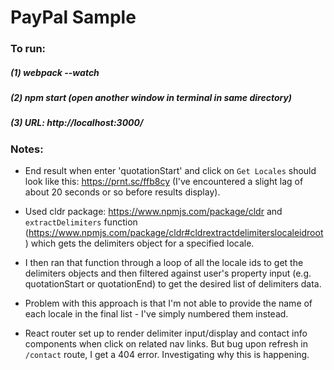 # PayPal Sample

### To run:
##### (1) webpack --watch
##### (2) npm start (open another window in terminal in same directory)
##### (3) URL: http://localhost:3000/

### Notes:
- End result when enter 'quotationStart' and click on `Get Locales` should look like this: https://prnt.sc/ffb8cy (I've encountered a slight lag of about 20 seconds or so before results display).

- Used cldr package: https://www.npmjs.com/package/cldr and `extractDelimiters` function (https://www.npmjs.com/package/cldr#cldrextractdelimiterslocaleidroot) which gets the delimiters object for a specified locale.

- I then ran that function through a loop of all the locale ids to get the delimiters objects and then filtered against user's property input (e.g. quotationStart or quotationEnd) to get the desired list of delimiters data.

- Problem with this approach is that I'm not able to provide the name of each locale in the final list - I've simply numbered them instead.

- React router set up to render delimiter input/display and contact info components when click on related nav links. But bug upon refresh in `/contact` route, I get a 404 error. Investigating why this is happening. 
